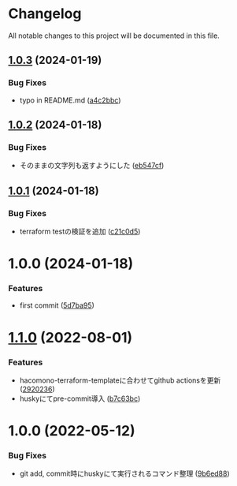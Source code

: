 # Changelog

All notable changes to this project will be documented in this file.

## [1.0.3](https://github.com/hacomono/terraform-string-convert-format/compare/v1.0.2...v1.0.3) (2024-01-19)


### Bug Fixes

* typo in README.md ([a4c2bbc](https://github.com/hacomono/terraform-string-convert-format/commit/a4c2bbc0188f969c5d7837a69065aa07f73e48af))

## [1.0.2](https://github.com/hacomono/terraform-string-convert-format/compare/v1.0.1...v1.0.2) (2024-01-18)


### Bug Fixes

* そのままの文字列も返すようにした ([eb547cf](https://github.com/hacomono/terraform-string-convert-format/commit/eb547cf6bcd18ac05a83aa1657e01d62c4878587))

## [1.0.1](https://github.com/hacomono/terraform-string-convert-format/compare/v1.0.0...v1.0.1) (2024-01-18)


### Bug Fixes

* terraform testの検証を追加 ([c21c0d5](https://github.com/hacomono/terraform-string-convert-format/commit/c21c0d5f4bbf6cb24f53b4e5c7091e659ace6e41))

# 1.0.0 (2024-01-18)


### Features

* first commit ([5d7ba95](https://github.com/hacomono/terraform-string-convert-format/commit/5d7ba950aff404fb80843f6d99c7129b12ce3a3f))

# [1.1.0](https://github.com/hacomono/terraform-module-template/compare/v1.0.0...v1.1.0) (2022-08-01)


### Features

* hacomono-terraform-templateに合わせてgithub actionsを更新 ([2920236](https://github.com/hacomono/terraform-module-template/commit/2920236730eb02090d84da0ed16ae446acc2dd3b))
* huskyにてpre-commit導入 ([b7c63bc](https://github.com/hacomono/terraform-module-template/commit/b7c63bc5499a61ae59ee113ceac50099d18d1466))

# 1.0.0 (2022-05-12)


### Bug Fixes

* git add, commit時にhuskyにて実行されるコマンド整理 ([9b6ed88](https://github.com/hacomono/terraform-module-template/commit/9b6ed8841c4b9e96d183fa04bf0fcadcd4c3e6ea))
